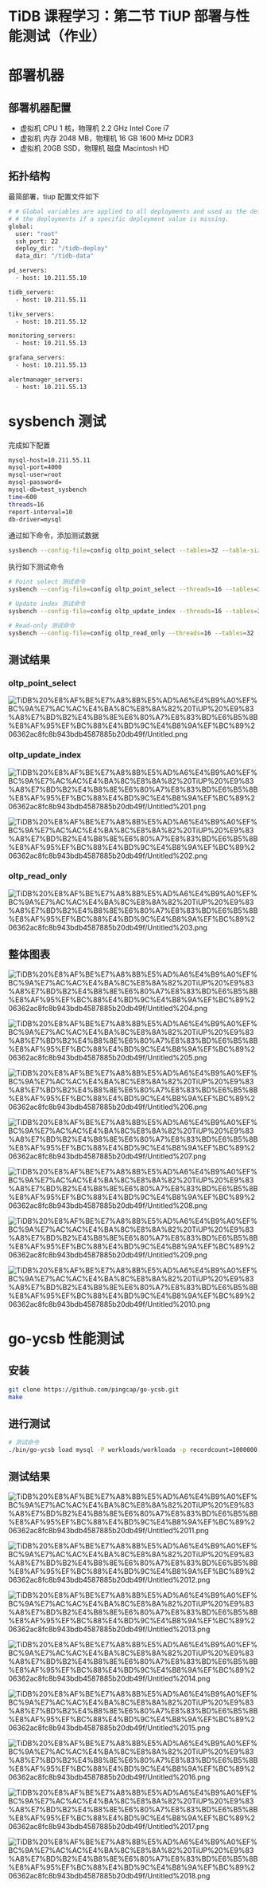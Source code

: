# TiDB 课程学习：第二节 TiUP 部署与性能测试（作业）

# 部署机器

## 部署机器配置

- 虚拟机 CPU 1 核，物理机 2.2 GHz Intel Core i7
- 虚拟机 内存 2048 MB，物理机 16 GB 1600 MHz DDR3
- 虚拟机 20GB SSD，物理机 磁盘 Macintosh HD

## 拓扑结构

最简部署，tiup 配置文件如下

```bash
# # Global variables are applied to all deployments and used as the default value of
# # the deployments if a specific deployment value is missing.
global:
  user: "root"
  ssh_port: 22
  deploy_dir: "/tidb-deploy"
  data_dir: "/tidb-data"

pd_servers:
  - host: 10.211.55.10

tidb_servers:
  - host: 10.211.55.11

tikv_servers:
  - host: 10.211.55.12

monitoring_servers:
  - host: 10.211.55.13

grafana_servers:
  - host: 10.211.55.13

alertmanager_servers:
  - host: 10.211.55.13
```

# sysbench 测试

完成如下配置

```bash
mysql-host=10.211.55.11
mysql-port=4000
mysql-user=root
mysql-password=
mysql-db=test_sysbench
time=600
threads=16
report-interval=10
db-driver=mysql
```

通过如下命令，添加测试数据

```bash
sysbench --config-file=config oltp_point_select --tables=32 --table-size=10000 prepare
```

执行如下测试命令

```bash
# Point select 测试命令
sysbench --config-file=config oltp_point_select --threads=16 --tables=32 --table-size=10000 run

# Update index 测试命令
sysbench --config-file=config oltp_update_index --threads=16 --tables=32 --table-size=10000 run

# Read-only 测试命令
sysbench --config-file=config oltp_read_only --threads=16 --tables=32 --table-size=10000 run
```

## 测试结果

### oltp_point_select

![TiDB%20%E8%AF%BE%E7%A8%8B%E5%AD%A6%E4%B9%A0%EF%BC%9A%E7%AC%AC%E4%BA%8C%E8%8A%82%20TiUP%20%E9%83%A8%E7%BD%B2%E4%B8%8E%E6%80%A7%E8%83%BD%E6%B5%8B%E8%AF%95%EF%BC%88%E4%BD%9C%E4%B8%9A%EF%BC%89%206362ac8fc8b943bdb4587885b20db49f/Untitled.png](TiDB%20%E8%AF%BE%E7%A8%8B%E5%AD%A6%E4%B9%A0%EF%BC%9A%E7%AC%AC%E4%BA%8C%E8%8A%82%20TiUP%20%E9%83%A8%E7%BD%B2%E4%B8%8E%E6%80%A7%E8%83%BD%E6%B5%8B%E8%AF%95%EF%BC%88%E4%BD%9C%E4%B8%9A%EF%BC%89%206362ac8fc8b943bdb4587885b20db49f/Untitled.png)

### oltp_update_index

![TiDB%20%E8%AF%BE%E7%A8%8B%E5%AD%A6%E4%B9%A0%EF%BC%9A%E7%AC%AC%E4%BA%8C%E8%8A%82%20TiUP%20%E9%83%A8%E7%BD%B2%E4%B8%8E%E6%80%A7%E8%83%BD%E6%B5%8B%E8%AF%95%EF%BC%88%E4%BD%9C%E4%B8%9A%EF%BC%89%206362ac8fc8b943bdb4587885b20db49f/Untitled%201.png](TiDB%20%E8%AF%BE%E7%A8%8B%E5%AD%A6%E4%B9%A0%EF%BC%9A%E7%AC%AC%E4%BA%8C%E8%8A%82%20TiUP%20%E9%83%A8%E7%BD%B2%E4%B8%8E%E6%80%A7%E8%83%BD%E6%B5%8B%E8%AF%95%EF%BC%88%E4%BD%9C%E4%B8%9A%EF%BC%89%206362ac8fc8b943bdb4587885b20db49f/Untitled%201.png)

![TiDB%20%E8%AF%BE%E7%A8%8B%E5%AD%A6%E4%B9%A0%EF%BC%9A%E7%AC%AC%E4%BA%8C%E8%8A%82%20TiUP%20%E9%83%A8%E7%BD%B2%E4%B8%8E%E6%80%A7%E8%83%BD%E6%B5%8B%E8%AF%95%EF%BC%88%E4%BD%9C%E4%B8%9A%EF%BC%89%206362ac8fc8b943bdb4587885b20db49f/Untitled%202.png](TiDB%20%E8%AF%BE%E7%A8%8B%E5%AD%A6%E4%B9%A0%EF%BC%9A%E7%AC%AC%E4%BA%8C%E8%8A%82%20TiUP%20%E9%83%A8%E7%BD%B2%E4%B8%8E%E6%80%A7%E8%83%BD%E6%B5%8B%E8%AF%95%EF%BC%88%E4%BD%9C%E4%B8%9A%EF%BC%89%206362ac8fc8b943bdb4587885b20db49f/Untitled%202.png)

### oltp_read_only

![TiDB%20%E8%AF%BE%E7%A8%8B%E5%AD%A6%E4%B9%A0%EF%BC%9A%E7%AC%AC%E4%BA%8C%E8%8A%82%20TiUP%20%E9%83%A8%E7%BD%B2%E4%B8%8E%E6%80%A7%E8%83%BD%E6%B5%8B%E8%AF%95%EF%BC%88%E4%BD%9C%E4%B8%9A%EF%BC%89%206362ac8fc8b943bdb4587885b20db49f/Untitled%203.png](TiDB%20%E8%AF%BE%E7%A8%8B%E5%AD%A6%E4%B9%A0%EF%BC%9A%E7%AC%AC%E4%BA%8C%E8%8A%82%20TiUP%20%E9%83%A8%E7%BD%B2%E4%B8%8E%E6%80%A7%E8%83%BD%E6%B5%8B%E8%AF%95%EF%BC%88%E4%BD%9C%E4%B8%9A%EF%BC%89%206362ac8fc8b943bdb4587885b20db49f/Untitled%203.png)

## 整体图表

![TiDB%20%E8%AF%BE%E7%A8%8B%E5%AD%A6%E4%B9%A0%EF%BC%9A%E7%AC%AC%E4%BA%8C%E8%8A%82%20TiUP%20%E9%83%A8%E7%BD%B2%E4%B8%8E%E6%80%A7%E8%83%BD%E6%B5%8B%E8%AF%95%EF%BC%88%E4%BD%9C%E4%B8%9A%EF%BC%89%206362ac8fc8b943bdb4587885b20db49f/Untitled%204.png](TiDB%20%E8%AF%BE%E7%A8%8B%E5%AD%A6%E4%B9%A0%EF%BC%9A%E7%AC%AC%E4%BA%8C%E8%8A%82%20TiUP%20%E9%83%A8%E7%BD%B2%E4%B8%8E%E6%80%A7%E8%83%BD%E6%B5%8B%E8%AF%95%EF%BC%88%E4%BD%9C%E4%B8%9A%EF%BC%89%206362ac8fc8b943bdb4587885b20db49f/Untitled%204.png)

![TiDB%20%E8%AF%BE%E7%A8%8B%E5%AD%A6%E4%B9%A0%EF%BC%9A%E7%AC%AC%E4%BA%8C%E8%8A%82%20TiUP%20%E9%83%A8%E7%BD%B2%E4%B8%8E%E6%80%A7%E8%83%BD%E6%B5%8B%E8%AF%95%EF%BC%88%E4%BD%9C%E4%B8%9A%EF%BC%89%206362ac8fc8b943bdb4587885b20db49f/Untitled%205.png](TiDB%20%E8%AF%BE%E7%A8%8B%E5%AD%A6%E4%B9%A0%EF%BC%9A%E7%AC%AC%E4%BA%8C%E8%8A%82%20TiUP%20%E9%83%A8%E7%BD%B2%E4%B8%8E%E6%80%A7%E8%83%BD%E6%B5%8B%E8%AF%95%EF%BC%88%E4%BD%9C%E4%B8%9A%EF%BC%89%206362ac8fc8b943bdb4587885b20db49f/Untitled%205.png)

![TiDB%20%E8%AF%BE%E7%A8%8B%E5%AD%A6%E4%B9%A0%EF%BC%9A%E7%AC%AC%E4%BA%8C%E8%8A%82%20TiUP%20%E9%83%A8%E7%BD%B2%E4%B8%8E%E6%80%A7%E8%83%BD%E6%B5%8B%E8%AF%95%EF%BC%88%E4%BD%9C%E4%B8%9A%EF%BC%89%206362ac8fc8b943bdb4587885b20db49f/Untitled%206.png](TiDB%20%E8%AF%BE%E7%A8%8B%E5%AD%A6%E4%B9%A0%EF%BC%9A%E7%AC%AC%E4%BA%8C%E8%8A%82%20TiUP%20%E9%83%A8%E7%BD%B2%E4%B8%8E%E6%80%A7%E8%83%BD%E6%B5%8B%E8%AF%95%EF%BC%88%E4%BD%9C%E4%B8%9A%EF%BC%89%206362ac8fc8b943bdb4587885b20db49f/Untitled%206.png)

![TiDB%20%E8%AF%BE%E7%A8%8B%E5%AD%A6%E4%B9%A0%EF%BC%9A%E7%AC%AC%E4%BA%8C%E8%8A%82%20TiUP%20%E9%83%A8%E7%BD%B2%E4%B8%8E%E6%80%A7%E8%83%BD%E6%B5%8B%E8%AF%95%EF%BC%88%E4%BD%9C%E4%B8%9A%EF%BC%89%206362ac8fc8b943bdb4587885b20db49f/Untitled%207.png](TiDB%20%E8%AF%BE%E7%A8%8B%E5%AD%A6%E4%B9%A0%EF%BC%9A%E7%AC%AC%E4%BA%8C%E8%8A%82%20TiUP%20%E9%83%A8%E7%BD%B2%E4%B8%8E%E6%80%A7%E8%83%BD%E6%B5%8B%E8%AF%95%EF%BC%88%E4%BD%9C%E4%B8%9A%EF%BC%89%206362ac8fc8b943bdb4587885b20db49f/Untitled%207.png)

![TiDB%20%E8%AF%BE%E7%A8%8B%E5%AD%A6%E4%B9%A0%EF%BC%9A%E7%AC%AC%E4%BA%8C%E8%8A%82%20TiUP%20%E9%83%A8%E7%BD%B2%E4%B8%8E%E6%80%A7%E8%83%BD%E6%B5%8B%E8%AF%95%EF%BC%88%E4%BD%9C%E4%B8%9A%EF%BC%89%206362ac8fc8b943bdb4587885b20db49f/Untitled%208.png](TiDB%20%E8%AF%BE%E7%A8%8B%E5%AD%A6%E4%B9%A0%EF%BC%9A%E7%AC%AC%E4%BA%8C%E8%8A%82%20TiUP%20%E9%83%A8%E7%BD%B2%E4%B8%8E%E6%80%A7%E8%83%BD%E6%B5%8B%E8%AF%95%EF%BC%88%E4%BD%9C%E4%B8%9A%EF%BC%89%206362ac8fc8b943bdb4587885b20db49f/Untitled%208.png)

![TiDB%20%E8%AF%BE%E7%A8%8B%E5%AD%A6%E4%B9%A0%EF%BC%9A%E7%AC%AC%E4%BA%8C%E8%8A%82%20TiUP%20%E9%83%A8%E7%BD%B2%E4%B8%8E%E6%80%A7%E8%83%BD%E6%B5%8B%E8%AF%95%EF%BC%88%E4%BD%9C%E4%B8%9A%EF%BC%89%206362ac8fc8b943bdb4587885b20db49f/Untitled%209.png](TiDB%20%E8%AF%BE%E7%A8%8B%E5%AD%A6%E4%B9%A0%EF%BC%9A%E7%AC%AC%E4%BA%8C%E8%8A%82%20TiUP%20%E9%83%A8%E7%BD%B2%E4%B8%8E%E6%80%A7%E8%83%BD%E6%B5%8B%E8%AF%95%EF%BC%88%E4%BD%9C%E4%B8%9A%EF%BC%89%206362ac8fc8b943bdb4587885b20db49f/Untitled%209.png)

![TiDB%20%E8%AF%BE%E7%A8%8B%E5%AD%A6%E4%B9%A0%EF%BC%9A%E7%AC%AC%E4%BA%8C%E8%8A%82%20TiUP%20%E9%83%A8%E7%BD%B2%E4%B8%8E%E6%80%A7%E8%83%BD%E6%B5%8B%E8%AF%95%EF%BC%88%E4%BD%9C%E4%B8%9A%EF%BC%89%206362ac8fc8b943bdb4587885b20db49f/Untitled%2010.png](TiDB%20%E8%AF%BE%E7%A8%8B%E5%AD%A6%E4%B9%A0%EF%BC%9A%E7%AC%AC%E4%BA%8C%E8%8A%82%20TiUP%20%E9%83%A8%E7%BD%B2%E4%B8%8E%E6%80%A7%E8%83%BD%E6%B5%8B%E8%AF%95%EF%BC%88%E4%BD%9C%E4%B8%9A%EF%BC%89%206362ac8fc8b943bdb4587885b20db49f/Untitled%2010.png)

# go-ycsb 性能测试

## 安装

```bash
git clone https://github.com/pingcap/go-ycsb.git
make
```

## 进行测试

```bash
# 测试命令
./bin/go-ycsb load mysql -P workloads/workloada -p recordcount=1000000 -p mysql.host=10.211.55.11 -p mysql.port=4000 --threads 16
```

## 测试结果

![TiDB%20%E8%AF%BE%E7%A8%8B%E5%AD%A6%E4%B9%A0%EF%BC%9A%E7%AC%AC%E4%BA%8C%E8%8A%82%20TiUP%20%E9%83%A8%E7%BD%B2%E4%B8%8E%E6%80%A7%E8%83%BD%E6%B5%8B%E8%AF%95%EF%BC%88%E4%BD%9C%E4%B8%9A%EF%BC%89%206362ac8fc8b943bdb4587885b20db49f/Untitled%2011.png](TiDB%20%E8%AF%BE%E7%A8%8B%E5%AD%A6%E4%B9%A0%EF%BC%9A%E7%AC%AC%E4%BA%8C%E8%8A%82%20TiUP%20%E9%83%A8%E7%BD%B2%E4%B8%8E%E6%80%A7%E8%83%BD%E6%B5%8B%E8%AF%95%EF%BC%88%E4%BD%9C%E4%B8%9A%EF%BC%89%206362ac8fc8b943bdb4587885b20db49f/Untitled%2011.png)

![TiDB%20%E8%AF%BE%E7%A8%8B%E5%AD%A6%E4%B9%A0%EF%BC%9A%E7%AC%AC%E4%BA%8C%E8%8A%82%20TiUP%20%E9%83%A8%E7%BD%B2%E4%B8%8E%E6%80%A7%E8%83%BD%E6%B5%8B%E8%AF%95%EF%BC%88%E4%BD%9C%E4%B8%9A%EF%BC%89%206362ac8fc8b943bdb4587885b20db49f/Untitled%2012.png](TiDB%20%E8%AF%BE%E7%A8%8B%E5%AD%A6%E4%B9%A0%EF%BC%9A%E7%AC%AC%E4%BA%8C%E8%8A%82%20TiUP%20%E9%83%A8%E7%BD%B2%E4%B8%8E%E6%80%A7%E8%83%BD%E6%B5%8B%E8%AF%95%EF%BC%88%E4%BD%9C%E4%B8%9A%EF%BC%89%206362ac8fc8b943bdb4587885b20db49f/Untitled%2012.png)

![TiDB%20%E8%AF%BE%E7%A8%8B%E5%AD%A6%E4%B9%A0%EF%BC%9A%E7%AC%AC%E4%BA%8C%E8%8A%82%20TiUP%20%E9%83%A8%E7%BD%B2%E4%B8%8E%E6%80%A7%E8%83%BD%E6%B5%8B%E8%AF%95%EF%BC%88%E4%BD%9C%E4%B8%9A%EF%BC%89%206362ac8fc8b943bdb4587885b20db49f/Untitled%2013.png](TiDB%20%E8%AF%BE%E7%A8%8B%E5%AD%A6%E4%B9%A0%EF%BC%9A%E7%AC%AC%E4%BA%8C%E8%8A%82%20TiUP%20%E9%83%A8%E7%BD%B2%E4%B8%8E%E6%80%A7%E8%83%BD%E6%B5%8B%E8%AF%95%EF%BC%88%E4%BD%9C%E4%B8%9A%EF%BC%89%206362ac8fc8b943bdb4587885b20db49f/Untitled%2013.png)

![TiDB%20%E8%AF%BE%E7%A8%8B%E5%AD%A6%E4%B9%A0%EF%BC%9A%E7%AC%AC%E4%BA%8C%E8%8A%82%20TiUP%20%E9%83%A8%E7%BD%B2%E4%B8%8E%E6%80%A7%E8%83%BD%E6%B5%8B%E8%AF%95%EF%BC%88%E4%BD%9C%E4%B8%9A%EF%BC%89%206362ac8fc8b943bdb4587885b20db49f/Untitled%2014.png](TiDB%20%E8%AF%BE%E7%A8%8B%E5%AD%A6%E4%B9%A0%EF%BC%9A%E7%AC%AC%E4%BA%8C%E8%8A%82%20TiUP%20%E9%83%A8%E7%BD%B2%E4%B8%8E%E6%80%A7%E8%83%BD%E6%B5%8B%E8%AF%95%EF%BC%88%E4%BD%9C%E4%B8%9A%EF%BC%89%206362ac8fc8b943bdb4587885b20db49f/Untitled%2014.png)

![TiDB%20%E8%AF%BE%E7%A8%8B%E5%AD%A6%E4%B9%A0%EF%BC%9A%E7%AC%AC%E4%BA%8C%E8%8A%82%20TiUP%20%E9%83%A8%E7%BD%B2%E4%B8%8E%E6%80%A7%E8%83%BD%E6%B5%8B%E8%AF%95%EF%BC%88%E4%BD%9C%E4%B8%9A%EF%BC%89%206362ac8fc8b943bdb4587885b20db49f/Untitled%2015.png](TiDB%20%E8%AF%BE%E7%A8%8B%E5%AD%A6%E4%B9%A0%EF%BC%9A%E7%AC%AC%E4%BA%8C%E8%8A%82%20TiUP%20%E9%83%A8%E7%BD%B2%E4%B8%8E%E6%80%A7%E8%83%BD%E6%B5%8B%E8%AF%95%EF%BC%88%E4%BD%9C%E4%B8%9A%EF%BC%89%206362ac8fc8b943bdb4587885b20db49f/Untitled%2015.png)

![TiDB%20%E8%AF%BE%E7%A8%8B%E5%AD%A6%E4%B9%A0%EF%BC%9A%E7%AC%AC%E4%BA%8C%E8%8A%82%20TiUP%20%E9%83%A8%E7%BD%B2%E4%B8%8E%E6%80%A7%E8%83%BD%E6%B5%8B%E8%AF%95%EF%BC%88%E4%BD%9C%E4%B8%9A%EF%BC%89%206362ac8fc8b943bdb4587885b20db49f/Untitled%2016.png](TiDB%20%E8%AF%BE%E7%A8%8B%E5%AD%A6%E4%B9%A0%EF%BC%9A%E7%AC%AC%E4%BA%8C%E8%8A%82%20TiUP%20%E9%83%A8%E7%BD%B2%E4%B8%8E%E6%80%A7%E8%83%BD%E6%B5%8B%E8%AF%95%EF%BC%88%E4%BD%9C%E4%B8%9A%EF%BC%89%206362ac8fc8b943bdb4587885b20db49f/Untitled%2016.png)

![TiDB%20%E8%AF%BE%E7%A8%8B%E5%AD%A6%E4%B9%A0%EF%BC%9A%E7%AC%AC%E4%BA%8C%E8%8A%82%20TiUP%20%E9%83%A8%E7%BD%B2%E4%B8%8E%E6%80%A7%E8%83%BD%E6%B5%8B%E8%AF%95%EF%BC%88%E4%BD%9C%E4%B8%9A%EF%BC%89%206362ac8fc8b943bdb4587885b20db49f/Untitled%2017.png](TiDB%20%E8%AF%BE%E7%A8%8B%E5%AD%A6%E4%B9%A0%EF%BC%9A%E7%AC%AC%E4%BA%8C%E8%8A%82%20TiUP%20%E9%83%A8%E7%BD%B2%E4%B8%8E%E6%80%A7%E8%83%BD%E6%B5%8B%E8%AF%95%EF%BC%88%E4%BD%9C%E4%B8%9A%EF%BC%89%206362ac8fc8b943bdb4587885b20db49f/Untitled%2017.png)

![TiDB%20%E8%AF%BE%E7%A8%8B%E5%AD%A6%E4%B9%A0%EF%BC%9A%E7%AC%AC%E4%BA%8C%E8%8A%82%20TiUP%20%E9%83%A8%E7%BD%B2%E4%B8%8E%E6%80%A7%E8%83%BD%E6%B5%8B%E8%AF%95%EF%BC%88%E4%BD%9C%E4%B8%9A%EF%BC%89%206362ac8fc8b943bdb4587885b20db49f/Untitled%2018.png](TiDB%20%E8%AF%BE%E7%A8%8B%E5%AD%A6%E4%B9%A0%EF%BC%9A%E7%AC%AC%E4%BA%8C%E8%8A%82%20TiUP%20%E9%83%A8%E7%BD%B2%E4%B8%8E%E6%80%A7%E8%83%BD%E6%B5%8B%E8%AF%95%EF%BC%88%E4%BD%9C%E4%B8%9A%EF%BC%89%206362ac8fc8b943bdb4587885b20db49f/Untitled%2018.png)